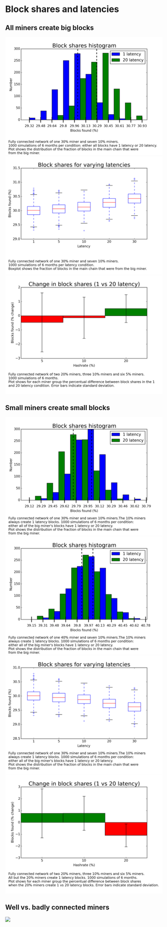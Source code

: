 Block shares and latencies
===

All miners create big blocks
---
![](https://raw.githubusercontent.com/jonasnick/bitcoin_miningsim/master/analysis/plots/histogram.png)
![](https://raw.githubusercontent.com/jonasnick/bitcoin_miningsim/master/analysis/plots/varying_latencies.png)
![](https://raw.githubusercontent.com/jonasnick/bitcoin_miningsim/master/analysis/plots/realistic_hashrates.png)

Small miners create small blocks
---
![](https://raw.githubusercontent.com/jonasnick/bitcoin_miningsim/master/analysis/plots/histogram_small.png)
![](https://raw.githubusercontent.com/jonasnick/bitcoin_miningsim/master/analysis/plots/histogram_small_40.png)
![](https://raw.githubusercontent.com/jonasnick/bitcoin_miningsim/master/analysis/plots/varying_latencies_small.png)
![](https://raw.githubusercontent.com/jonasnick/bitcoin_miningsim/master/analysis/plots/realistic_hashrates_small.png)


Well vs. badly connected miners
---
![](https://raw.githubusercontent.com/jonasnick/bitcoin_miningsim/master/analysis/plots/badly_connected_big_blocks.png.png)



